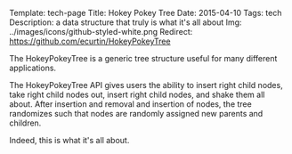 Template: tech-page
Title: Hokey Pokey Tree
Date: 2015-04-10
Tags: tech
Description: a data structure that truly is what it's all about
Img: ../images/icons/github-styled-white.png
Redirect: https://github.com/ecurtin/HokeyPokeyTree

The HokeyPokeyTree is a generic tree structure useful for many different applications.

The HokeyPokeyTree API gives users the ability to insert right child nodes, take right child nodes out,
insert right child nodes, and shake them all about. After insertion and removal and insertion of nodes,
the tree randomizes such that nodes are randomly assigned new parents and children.

Indeed, this is what it's all about.
